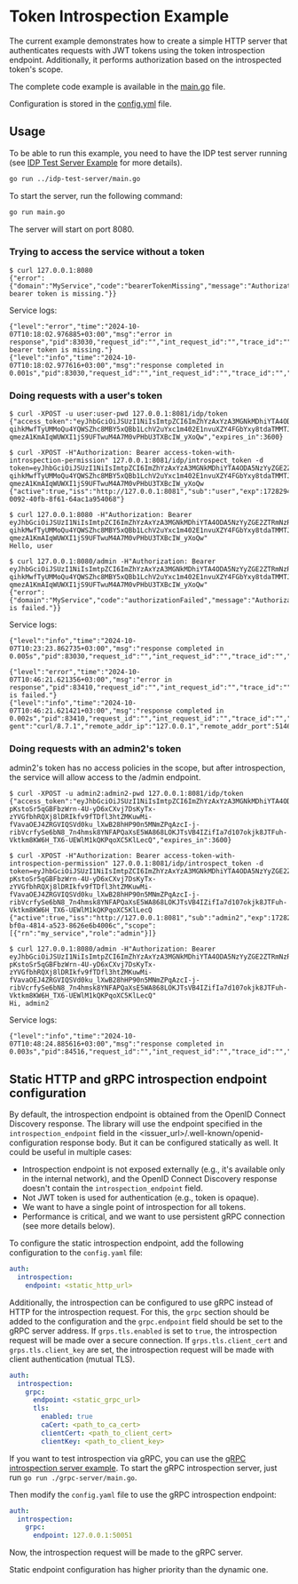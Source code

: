 # Token Introspection Example

The current example demonstrates how to create a simple HTTP server that authenticates requests with JWT tokens using the token introspection endpoint.
Additionally, it performs authorization based on the introspected token's scope.

The complete code example is available in the [main.go](./main.go) file.

Configuration is stored in the [config.yml](./config.yml) file.

## Usage

To be able to run this example, you need to have the IDP test server running (see [IDP Test Server Example](../idp-test-server/README.md) for more details).

```bash
go run ../idp-test-server/main.go
```

To start the server, run the following command:

```bash
go run main.go
```

The server will start on port 8080.

### Trying to access the service without a token

```shell
$ curl 127.0.0.1:8080
{"error":{"domain":"MyService","code":"bearerTokenMissing","message":"Authorization bearer token is missing."}}
```
Service logs:
```
{"level":"error","time":"2024-10-07T10:18:02.976885+03:00","msg":"error in response","pid":83030,"request_id":"","int_request_id":"","trace_id":"","error_code":"bearerTokenMissing","error_message":"Authorization bearer token is missing."}
{"level":"info","time":"2024-10-07T10:18:02.977616+03:00","msg":"response completed in 0.001s","pid":83030,"request_id":"","int_request_id":"","trace_id":"","method":"GET","uri":"/","remote_addr":"127.0.0.1:50735","content_length":0,"user_agent":"curl/8.7.1","remote_addr_ip":"127.0.0.1","remote_addr_port":50735,"duration_ms":0,"duration":798,"status":401,"bytes_sent":111}
```

### Doing requests with a user's token

```shell
$ curl -XPOST -u user:user-pwd 127.0.0.1:8081/idp/token
{"access_token":"eyJhbGciOiJSUzI1NiIsImtpZCI6ImZhYzAxYzA3MGNkMDhiYTA4ODA5NzYyZGE2ZTRmNzRhZjE0ZTQ3OTAiLCJ0eXAiOiJhdCtqd3QifQ.eyJpc3MiOiJodHRwOi8vMTI3LjAuMC4xOjgwODEiLCJzdWIiOiJ1c2VyIiwiZXhwIjoxNzI4Mjk0ODY5LCJqdGkiOiI0NzRhZTRiYS0wMDkyLTQwZmItOGY2MS02NGFjMWE5NTQwNjgifQ.mIDx9XuqRZmaWtshrSMGuzC2ONQDOqliwuiCctQVCS_a_U19mbs2pbSNJXVd8TmPb2abP7ANgaF9htyuJohdyaIcgFU92dK_ParunHH-qihkMwfTyUMMoQu4YQWSZhc8MBY5xQBb1LchV2uYxc1m402E1nvuXZY4FGbYxy8tdaTMMTJWBjStouMZ0meSDvwSP2mu7J8pCD4V3J6Um4gxtfaesovdyXahdlCwh34e0ey2_KcIuGR3QCOJYNRyEG2CYuMe5mfSrC5f0PkLpBY3G94pSJ_naf0qg4Xz-qmezA1KmAIqWUWXI1jS9UFTwuM4A7M0vPHbU3TXBcIW_yXoQw","expires_in":3600}

$ curl -XPOST -H"Authorization: Bearer access-token-with-introspection-permission" 127.0.0.1:8081/idp/introspect_token -d token=eyJhbGciOiJSUzI1NiIsImtpZCI6ImZhYzAxYzA3MGNkMDhiYTA4ODA5NzYyZGE2ZTRmNzRhZjE0ZTQ3OTAiLCJ0eXAiOiJhdCtqd3QifQ.eyJpc3MiOiJodHRwOi8vMTI3LjAuMC4xOjgwODEiLCJzdWIiOiJ1c2VyIiwiZXhwIjoxNzI4Mjk0ODY5LCJqdGkiOiI0NzRhZTRiYS0wMDkyLTQwZmItOGY2MS02NGFjMWE5NTQwNjgifQ.mIDx9XuqRZmaWtshrSMGuzC2ONQDOqliwuiCctQVCS_a_U19mbs2pbSNJXVd8TmPb2abP7ANgaF9htyuJohdyaIcgFU92dK_ParunHH-qihkMwfTyUMMoQu4YQWSZhc8MBY5xQBb1LchV2uYxc1m402E1nvuXZY4FGbYxy8tdaTMMTJWBjStouMZ0meSDvwSP2mu7J8pCD4V3J6Um4gxtfaesovdyXahdlCwh34e0ey2_KcIuGR3QCOJYNRyEG2CYuMe5mfSrC5f0PkLpBY3G94pSJ_naf0qg4Xz-qmezA1KmAIqWUWXI1jS9UFTwuM4A7M0vPHbU3TXBcIW_yXoQw
{"active":true,"iss":"http://127.0.0.1:8081","sub":"user","exp":1728294869,"jti":"474ae4ba-0092-40fb-8f61-64ac1a954068"}

$ curl 127.0.0.1:8080 -H"Authorization: Bearer eyJhbGciOiJSUzI1NiIsImtpZCI6ImZhYzAxYzA3MGNkMDhiYTA4ODA5NzYyZGE2ZTRmNzRhZjE0ZTQ3OTAiLCJ0eXAiOiJhdCtqd3QifQ.eyJpc3MiOiJodHRwOi8vMTI3LjAuMC4xOjgwODEiLCJzdWIiOiJ1c2VyIiwiZXhwIjoxNzI4Mjk0ODY5LCJqdGkiOiI0NzRhZTRiYS0wMDkyLTQwZmItOGY2MS02NGFjMWE5NTQwNjgifQ.mIDx9XuqRZmaWtshrSMGuzC2ONQDOqliwuiCctQVCS_a_U19mbs2pbSNJXVd8TmPb2abP7ANgaF9htyuJohdyaIcgFU92dK_ParunHH-qihkMwfTyUMMoQu4YQWSZhc8MBY5xQBb1LchV2uYxc1m402E1nvuXZY4FGbYxy8tdaTMMTJWBjStouMZ0meSDvwSP2mu7J8pCD4V3J6Um4gxtfaesovdyXahdlCwh34e0ey2_KcIuGR3QCOJYNRyEG2CYuMe5mfSrC5f0PkLpBY3G94pSJ_naf0qg4Xz-qmezA1KmAIqWUWXI1jS9UFTwuM4A7M0vPHbU3TXBcIW_yXoQw"
Hello, user

$ curl 127.0.0.1:8080/admin -H"Authorization: Bearer eyJhbGciOiJSUzI1NiIsImtpZCI6ImZhYzAxYzA3MGNkMDhiYTA4ODA5NzYyZGE2ZTRmNzRhZjE0ZTQ3OTAiLCJ0eXAiOiJhdCtqd3QifQ.eyJpc3MiOiJodHRwOi8vMTI3LjAuMC4xOjgwODEiLCJzdWIiOiJ1c2VyIiwiZXhwIjoxNzI4Mjk0ODY5LCJqdGkiOiI0NzRhZTRiYS0wMDkyLTQwZmItOGY2MS02NGFjMWE5NTQwNjgifQ.mIDx9XuqRZmaWtshrSMGuzC2ONQDOqliwuiCctQVCS_a_U19mbs2pbSNJXVd8TmPb2abP7ANgaF9htyuJohdyaIcgFU92dK_ParunHH-qihkMwfTyUMMoQu4YQWSZhc8MBY5xQBb1LchV2uYxc1m402E1nvuXZY4FGbYxy8tdaTMMTJWBjStouMZ0meSDvwSP2mu7J8pCD4V3J6Um4gxtfaesovdyXahdlCwh34e0ey2_KcIuGR3QCOJYNRyEG2CYuMe5mfSrC5f0PkLpBY3G94pSJ_naf0qg4Xz-qmezA1KmAIqWUWXI1jS9UFTwuM4A7M0vPHbU3TXBcIW_yXoQw"
{"error":{"domain":"MyService","code":"authorizationFailed","message":"Authorization is failed."}}
```
Service logs:
```
{"level":"info","time":"2024-10-07T10:23:23.862735+03:00","msg":"response completed in 0.005s","pid":83030,"request_id":"","int_request_id":"","trace_id":"","method":"GET","uri":"/","remote_addr":"127.0.0.1:50886","content_length":0,"user_agent":"curl/8.7.1","remote_addr_ip":"127.0.0.1","remote_addr_port":50886,"duration_ms":4,"duration":4688,"status":200,"bytes_sent":11}

{"level":"error","time":"2024-10-07T10:46:21.621356+03:00","msg":"error in response","pid":83410,"request_id":"","int_request_id":"","trace_id":"","error_code":"authorizationFailed","error_message":"Authorization is failed."}
{"level":"info","time":"2024-10-07T10:46:21.621421+03:00","msg":"response completed in 0.002s","pid":83410,"request_id":"","int_request_id":"","trace_id":"","method":"GET","uri":"/admin","remote_addr":"127.0.0.1:51469","content_length":0,"user_a
gent":"curl/8.7.1","remote_addr_ip":"127.0.0.1","remote_addr_port":51469,"duration_ms":1,"duration":1673,"status":403,"bytes_sent":98}
```

### Doing requests with an admin2's token

admin2's token has no access policies in the scope, but after introspection, the service will allow access to the /admin endpoint.

```shell
$ curl -XPOST -u admin2:admin2-pwd 127.0.0.1:8081/idp/token
{"access_token":"eyJhbGciOiJSUzI1NiIsImtpZCI6ImZhYzAxYzA3MGNkMDhiYTA4ODA5NzYyZGE2ZTRmNzRhZjE0ZTQ3OTAiLCJ0eXAiOiJhdCtqd3QifQ.eyJpc3MiOiJodHRwOi8vMTI3LjAuMC4xOjgwODEiLCJzdWIiOiJhZG1pbjIiLCJleHAiOjE3MjgyOTQ3MjksImp0aSI6ImZkY2QyMzRiLWJmMGEtNDgxNC1hNTIzLTg2MjZlNmI0MDA2YyJ9.ZCkklH8UtCnL6KLV1L1wimNEKJqCBPErzslNBu_Ox9Cahg590nl1TwdnOrIQgjvPTgRzk5hpiFEiXIsCY1uxtxTiWKtRqGPnKRnityvnQ7VMEc7Iwj-pKstoSr5qGBFbzWrn-4U-yD6xCXvj7DsKyTx-zYVGfbhRQXj8lDRIkfv9fTDfl3htZMKuwMi-fVavaOEJ4ZRGVIQSVd0ku_lXwB28hHP90n5MNmZPqAzcI-j-ribVcrfySe6bN8_7n4hmsk8YNFAPQaXsE5WA868LOKJTsVB4IZifIa7d107okjk8JTFuh-Vktkm8KW6H_TX6-UEWlM1kQKPqoXC5KlLecQ","expires_in":3600}

$ curl -XPOST -H"Authorization: Bearer access-token-with-introspection-permission" 127.0.0.1:8081/idp/introspect_token -d token=eyJhbGciOiJSUzI1NiIsImtpZCI6ImZhYzAxYzA3MGNkMDhiYTA4ODA5NzYyZGE2ZTRmNzRhZjE0ZTQ3OTAiLCJ0eXAiOiJhdCtqd3QifQ.eyJpc3MiOiJodHRwOi8vMTI3LjAuMC4xOjgwODEiLCJzdWIiOiJhZG1pbjIiLCJleHAiOjE3MjgyOTQ3MjksImp0aSI6ImZkY2QyMzRiLWJmMGEtNDgxNC1hNTIzLTg2MjZlNmI0MDA2YyJ9.ZCkklH8UtCnL6KLV1L1wimNEKJqCBPErzslNBu_Ox9Cahg590nl1TwdnOrIQgjvPTgRzk5hpiFEiXIsCY1uxtxTiWKtRqGPnKRnityvnQ7VMEc7Iwj-pKstoSr5qGBFbzWrn-4U-yD6xCXvj7DsKyTx-zYVGfbhRQXj8lDRIkfv9fTDfl3htZMKuwMi-fVavaOEJ4ZRGVIQSVd0ku_lXwB28hHP90n5MNmZPqAzcI-j-ribVcrfySe6bN8_7n4hmsk8YNFAPQaXsE5WA868LOKJTsVB4IZifIa7d107okjk8JTFuh-Vktkm8KW6H_TX6-UEWlM1kQKPqoXC5KlLecQ
{"active":true,"iss":"http://127.0.0.1:8081","sub":"admin2","exp":1728294729,"jti":"fdcd234b-bf0a-4814-a523-8626e6b4006c","scope":[{"rn":"my_service","role":"admin"}]}

$ curl 127.0.0.1:8080/admin -H"Authorization: Bearer eyJhbGciOiJSUzI1NiIsImtpZCI6ImZhYzAxYzA3MGNkMDhiYTA4ODA5NzYyZGE2ZTRmNzRhZjE0ZTQ3OTAiLCJ0eXAiOiJhdCtqd3QifQ.eyJpc3MiOiJodHRwOi8vMTI3LjAuMC4xOjgwODEiLCJzdWIiOiJhZG1pbjIiLCJleHAiOjE3MjgyOTQ3MjksImp0aSI6ImZkY2QyMzRiLWJmMGEtNDgxNC1hNTIzLTg2MjZlNmI0MDA2YyJ9.ZCkklH8UtCnL6KLV1L1wimNEKJqCBPErzslNBu_Ox9Cahg590nl1TwdnOrIQgjvPTgRzk5hpiFEiXIsCY1uxtxTiWKtRqGPnKRnityvnQ7VMEc7Iwj-pKstoSr5qGBFbzWrn-4U-yD6xCXvj7DsKyTx-zYVGfbhRQXj8lDRIkfv9fTDfl3htZMKuwMi-fVavaOEJ4ZRGVIQSVd0ku_lXwB28hHP90n5MNmZPqAzcI-j-ribVcrfySe6bN8_7n4hmsk8YNFAPQaXsE5WA868LOKJTsVB4IZifIa7d107okjk8JTFuh-Vktkm8KW6H_TX6-UEWlM1kQKPqoXC5KlLecQ"
Hi, admin2
```
Service logs:
```
{"level":"info","time":"2024-10-07T10:48:24.885616+03:00","msg":"response completed in 0.003s","pid":84516,"request_id":"","int_request_id":"","trace_id":"","method":"GET","uri":"/admin","remote_addr":"127.0.0.1:51527","content_length":0,"user_agent":"curl/8.7.1","remote_addr_ip":"127.0.0.1","remote_addr_port":51527,"duration_ms":2,"duration":2866,"status":200,"bytes_sent":10}
```

## Static HTTP and gRPC introspection endpoint configuration

By default, the introspection endpoint is obtained from the OpenID Connect Discovery response. The library will use the endpoint specified in the `introspection_endpoint` field in the <issuer_url>/.well-known/openid-configuration response body.
But it can be configured statically as well. It could be useful in multiple cases:
- Introspection endpoint is not exposed externally (e.g., it's available only in the internal network), and the OpenID Connect Discovery response doesn't contain the `introspection_endpoint` field.
- Not JWT token is used for authentication (e.g., token is opaque).
- We want to have a single point of introspection for all tokens.
- Performance is critical, and we want to use persistent gRPC connection (see more details below).

To configure the static introspection endpoint, add the following configuration to the `config.yaml` file:

```yaml
auth:
  introspection:
    endpoint: <static_http_url>
```

Additionally, the introspection can be configured to use gRPC instead of HTTP for the introspection request.
For this, the `grpc` section should be added to the configuration and the `grpc.endpoint` field should be set to the gRPC server address.
If `grps.tls.enabled` is set to `true`, the introspection request will be made over a secure connection.
If `grps.tls.client_cert` and `grps.tls.client_key` are set, the introspection request will be made with client authentication (mutual TLS).

```yaml
auth:
  introspection:
    grpc:
      endpoint: <static_grpc_url>
      tls:
        enabled: true
        caCert: <path_to_ca_cert>
        clientCert: <path_to_client_cert>
        clientKey: <path_to_client_key>
```

If you want to test introspection via gRPC, you can use the [gRPC introspection server example](./grpc-server/main.go).
To start the gRPC introspection server, just run `go run ./grpc-server/main.go`.

Then modify the `config.yaml` file to use the gRPC introspection endpoint:

```yaml
auth:
  introspection:
    grpc:
      endpoint: 127.0.0.1:50051
```

Now, the introspection request will be made to the gRPC server.

Static endpoint configuration has higher priority than the dynamic one.